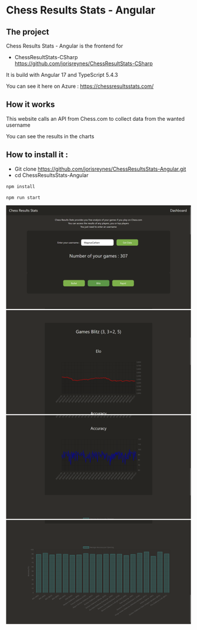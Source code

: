 # Chess Results Stats - Angular

## The project

Chess Results Stats - Angular is the frontend for

-   ChessResultStats-CSharp https://github.com/jorisreynes/ChessResultStats-CSharp

It is build with Angular 17 and TypeScript 5.4.3

You can see it here on Azure : https://chessresultsstats.com/

## How it works

This website calls an API from Chess.com to collect data from the wanted username

You can see the results in the charts

## How to install it :

-   Git clone https://github.com/jorisreynes/ChessResultsStats-Angular.git
-   cd ChessResultsStats-Angular

```
npm install
```

```
npm run start
```

![ChessResultsStatsAngular](screenshots/screen1.png)
![ChessResultsStatsAngular](screenshots/screen2.png)
![ChessResultsStatsAngular](screenshots/screen3.png)
![ChessResultsStatsAngular](screenshots/screen4.png)
